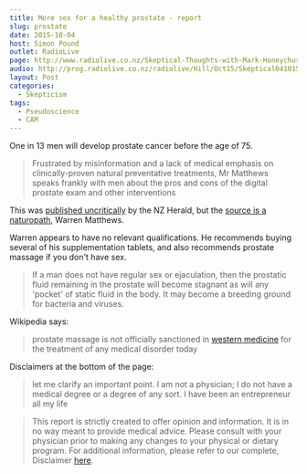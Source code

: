 ```yaml
---
title: More sex for a healthy prostate - report
slug: prostate
date: 2015-10-04
host: Simon Pound
outlet: RadioLive
page: http://www.radiolive.co.nz/Skeptical-Thoughts-with-Mark-Honeychurch/tabid/506/articleID/101721/Default.aspx
audio: http://prog.radiolive.co.nz/radiolive/Hill/Oct15/Skeptical041015.mp3
layout: Post
categories:
  - Skepticism
tags:
  - Pseudoscience
  - CAM
---
```


One in 13 men will develop prostate cancer before the age of 75.

<!-- more -->

> Frustrated by misinformation and a lack of medical emphasis on clinically-proven natural preventative treatments, Mr Matthews speaks frankly with men about the pros and cons of the digital prostate exam and other interventions

This was [published uncritically](http://www.nzherald.co.nz/lifestyle/news/article.cfm?c_id=6&objectid=11520264) by the NZ Herald, but the [source is a naturopath](http://www.xtend-life.com/news-blog/blog/articles/prostate-health-sex-lies-and-misconceptions), Warren Matthews.

Warren appears to have no relevant qualifications. He recommends buying several of his supplementation tablets, and also recommends prostate massage if you don't have sex.

> If a man does not have regular sex or ejaculation, then the prostatic fluid remaining in the prostate will become stagnant as will any 'pocket' of static fluid in the body. It may become a breeding ground for bacteria and viruses.

Wikipedia says:

> prostate massage is not officially sanctioned in [western medicine](https://en.wikipedia.org/wiki/Western_medicine) for the treatment of any medical disorder today

Disclaimers at the bottom of the page:

> let me clarify an important point. I am not a physician; I do not have a medical degree or a degree of any sort. I have been an entrepreneur all my life

> This report is strictly created to offer opinion and information. It is in no way meant to provide medical advice. Please consult with your physician prior to making any changes to your physical or dietary program. For additional information, please refer to our complete, Disclaimer [here](http://www.xtend-life.com/our-approach/help/disclaimer).
